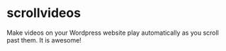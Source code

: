 # scrollvideos
Make videos on your Wordpress website play automatically as you scroll past them. It is awesome!
